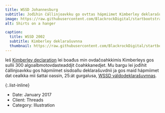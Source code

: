 ```yaml
---
title: WSSD Johannesburg
subtitle: Jođihin čállinjoavkku go ovttas hápmiimet Kimberley deklarašuvnna.
image: https://raw.githubusercontent.com/BlackrockDigital/startbootstrap-agency/master/src/assets/img/portfolio/01-full.jpg
alt: Shirts on a hanger

caption:
  title: WSSD 2002
  subtitle: Kimberley deklarašuvnna
  thumbnail: https://raw.githubusercontent.com/BlackrockDigital/startbootstrap-agency/master/src/assets/img/portfolio/01-thumbnail.jpg
---
```

Ieš [Kimberley declaration](https://www.dialoguebetweennations.com/IR/english/KariOcaKimberley/KimberleyDeclaration.htm) lei boađus min ovdačoahkkimis Kimberleys gos sullii 300 algoalbmotovdasteaddjit čoahkkanedjet. Mu bargu lei jođihit čállinjoavkku gos hápmiimet sisdoallu deklarašuvdnii ja gos maid hápmiimet dat cealkka mii šattai oassin, 25:át gurgalusa, [WSSD váldodeklarašuvnnas](https://www.un.org/esa/sustdev/documents/WSSD_POI_PD/English/POI_PD.htm).

{:.list-inline}
- Date: January 2017
- Client: Threads
- Category: Illustration


